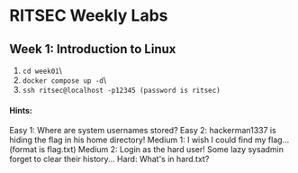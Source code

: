 # RITSEC Weekly Labs

## Week 1: Introduction to Linux
1. `cd week01`\
2. `docker compose up -d`\
3. `ssh ritsec@localhost -p12345 (password is ritsec)`

#### Hints:
Easy 1: Where are system usernames stored?
Easy 2: hackerman1337 is hiding the flag in his home directory!
Medium 1: I wish I could find my flag... (format is flag.txt)
Medium 2: Login as the hard user! Some lazy sysadmin forget to clear their history...
Hard: What's in hard.txt?
